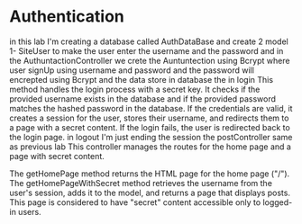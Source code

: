 # Authentication

in this lab I'm creating a database called AuthDataBase
and create 2 model 1- SiteUser to make the user enter the username and the password and in the AuthuntactionController we crete the Auntuntection using Bcrypt
where user signUp using username and password and the password will encrepted using Bcrypt and the data store in database
the in login This method handles the login process with a secret key. It checks if the provided username exists in the database and if the provided password matches the hashed password in the database. If the credentials are valid, it creates a session for the user, stores their username, and redirects them to a page with a secret content. If the login fails, the user is redirected back to the login page.
in logout I'm just ending the session 
the postController same as previous lab
This controller manages the routes for the home page and a page with secret content.

The getHomePage method returns the HTML page for the home page ("/").
The getHomePageWithSecret method retrieves the username from the user's session, adds it to the model, and returns a page that displays posts. This page is considered to have "secret" content accessible only to logged-in users.
